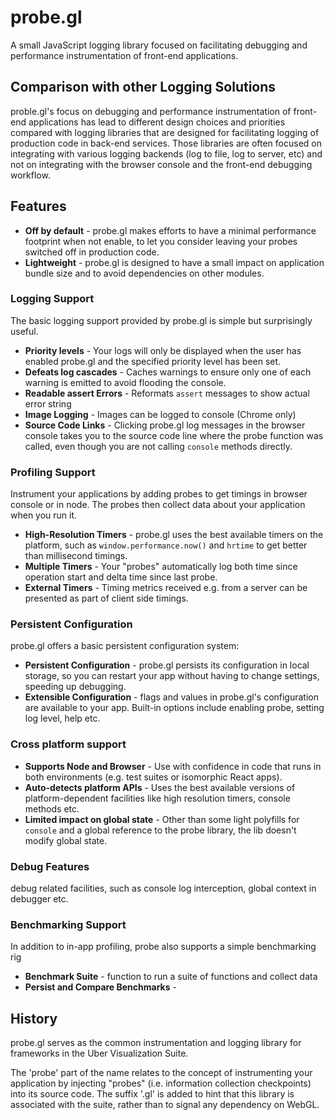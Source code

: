 # probe.gl

A small JavaScript logging library focused on facilitating debugging and performance instrumentation of front-end applications.


## Comparison with other Logging Solutions

proble.gl's focus on debugging and performance instrumentation of front-end applications has lead to different design choices and priorities compared with logging libraries that are designed for facilitating logging of production code in back-end services. Those libraries are often focused on integrating with various logging backends (log to file, log to server, etc) and not on integrating with the browser console and the front-end debugging workflow.


## Features


* **Off by default** - probe.gl makes efforts to have a minimal performance footprint when not enable, to let you consider leaving your probes switched off in production code.
* **Lightweight** - probe.gl is designed to have a small impact on application bundle size and to avoid dependencies on other modules.

### Logging Support

The basic logging support provided by probe.gl is simple but surprisingly useful.

* **Priority levels** - Your logs will only be displayed when the user has enabled probe.gl and the specified priority level has been set.
* **Defeats log cascades** - Caches warnings to ensure only one of each warning is emitted to avoid flooding the console.
* **Readable assert Errors** - Reformats `assert` messages to show actual error string
* **Image Logging** - Images can be logged to console (Chrome only)
* **Source Code Links** - Clicking probe.gl log messages in the browser console takes you to the source code line where the probe function was called, even though you are not calling `console` methods directly.


### Profiling Support

Instrument your applications by adding probes to get timings in browser console or in node. The probes then collect data about your application when you run it.

* **High-Resolution Timers** - probe.gl uses the best available timers on the platform, such as `window.performance.now()` and `hrtime` to get better than millisecond timings.
* **Multiple Timers** - Your "probes" automatically log both time since operation start and delta time since last probe.
* **External Timers** - Timing metrics received e.g. from a server can be presented as part of client side timings.


### Persistent Configuration

probe.gl offers a basic persistent configuration system:

* **Persistent Configuration** - probe.gl persists its configuration in local storage, so you can restart your app without having to change settings, speeding up debugging.
* **Extensible Configuration** - flags and values in probe.gl's configuration are available to your app. Built-in options include enabling probe, setting log level, help etc.


### Cross platform support

* **Supports Node and Browser** - Use with confidence in code that runs in both environments (e.g. test suites or isomorphic React apps).
* **Auto-detects platform APIs** - Uses the best available versions of platform-dependent facilities like high resolution timers, console methods etc.
* **Limited impact on global state** - Other than some light polyfills for `console` and a global reference to the probe library, the lib doesn't modify global state.


### Debug Features

debug related facilities, such as console log interception, global context in debugger etc.


### Benchmarking Support

In addition to in-app profiling, probe also supports a simple benchmarking rig

* **Benchmark Suite** - function to run a suite of functions and collect data
* **Persist and Compare Benchmarks** - 


## History

probe.gl serves as the common instrumentation and logging library for frameworks in the Uber Visualization Suite.

The 'probe' part of the name relates to the concept of instrumenting your application by injecting "probes" (i.e. information collection checkpoints) into its source code. The suffix '.gl' is added to hint that this library is associated with the suite, rather than to signal any dependency on WebGL.



